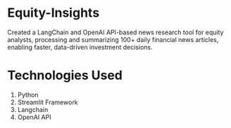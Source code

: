 # Equity-Insights
Created a LangChain and OpenAI API-based news research tool for equity analysts, processing and summarizing 100+ daily financial news articles, enabling faster, data-driven investment decisions.

# Technologies Used

1. Python
2. Streamlit Framework
3. Langchain
4. OpenAI API
